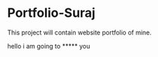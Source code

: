 # Portfolio-Suraj

This project will contain website portfolio of mine.

hello i am going to ***** you


